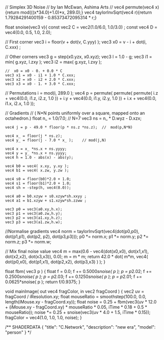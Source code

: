 
//	Simplex 3D Noise 
//	by Ian McEwan, Ashima Arts
//
vec4 permute(vec4 x){return mod(((x*34.0)+1.0)*x, 289.0);}
vec4 taylorInvSqrt(vec4 r){return 1.79284291400159 - 0.85373472095314 * r;}

float snoise(vec3 v){ 
    const vec2  C = vec2(1.0/6.0, 1.0/3.0) ;
    const vec4  D = vec4(0.0, 0.5, 1.0, 2.0);

// First corner
    vec3 i  = floor(v + dot(v, C.yyy) );
    vec3 x0 =   v - i + dot(i, C.xxx) ;

// Other corners
    vec3 g = step(x0.yzx, x0.xyz);
    vec3 l = 1.0 - g;
    vec3 i1 = min( g.xyz, l.zxy );
    vec3 i2 = max( g.xyz, l.zxy );

    //  x0 = x0 - 0. + 0.0 * C 
    vec3 x1 = x0 - i1 + 1.0 * C.xxx;
    vec3 x2 = x0 - i2 + 2.0 * C.xxx;
    vec3 x3 = x0 - 1. + 3.0 * C.xxx;

// Permutations
    i = mod(i, 289.0 ); 
    vec4 p = permute( permute( permute( 
                         i.z + vec4(0.0, i1.z, i2.z, 1.0 ))
                     + i.y + vec4(0.0, i1.y, i2.y, 1.0 )) 
                     + i.x + vec4(0.0, i1.x, i2.x, 1.0 ));

// Gradients
// ( N*N points uniformly over a square, mapped onto an octahedron.)
    float n_ = 1.0/7.0; // N=7
    vec3  ns = n_ * D.wyz - D.xzx;

    vec4 j = p - 49.0 * floor(p * ns.z *ns.z);  //  mod(p,N*N)

    vec4 x_ = floor(j * ns.z);
    vec4 y_ = floor(j - 7.0 * x_ );    // mod(j,N)

    vec4 x = x_ *ns.x + ns.yyyy;
    vec4 y = y_ *ns.x + ns.yyyy;
    vec4 h = 1.0 - abs(x) - abs(y);

    vec4 b0 = vec4( x.xy, y.xy );
    vec4 b1 = vec4( x.zw, y.zw );

    vec4 s0 = floor(b0)*2.0 + 1.0;
    vec4 s1 = floor(b1)*2.0 + 1.0;
    vec4 sh = -step(h, vec4(0.0));

    vec4 a0 = b0.xzyw + s0.xzyw*sh.xxyy ;
    vec4 a1 = b1.xzyw + s1.xzyw*sh.zzww ;

    vec3 p0 = vec3(a0.xy,h.x);
    vec3 p1 = vec3(a0.zw,h.y);
    vec3 p2 = vec3(a1.xy,h.z);
    vec3 p3 = vec3(a1.zw,h.w);

//Normalise gradients
    vec4 norm = taylorInvSqrt(vec4(dot(p0,p0), dot(p1,p1), dot(p2, p2), dot(p3,p3)));
    p0 *= norm.x;
    p1 *= norm.y;
    p2 *= norm.z;
    p3 *= norm.w;

// Mix final noise value
    vec4 m = max(0.6 - vec4(dot(x0,x0), dot(x1,x1), dot(x2,x2), dot(x3,x3)), 0.0);
    m = m * m;
    return 42.0 * dot( m*m, vec4( dot(p0,x0), dot(p1,x1), 
                                                                dot(p2,x2), dot(p3,x3) ) );
}

float fbm( vec3 p ) {
        float f = 0.0;
        f += 0.5000*snoise( p ); p = p*2.02;
        f += 0.2500*snoise( p ); p = p*2.03;
        f += 0.1250*snoise( p ); p = p*2.01;
        f += 0.0625*snoise( p );
        return f/0.9375;
}

void mainImage( out vec4 fragColor, in vec2 fragCoord ) {
    vec2 uv = fragCoord / iResolution.xy;
    float mouseRatio = smoothstep(100.0, 0.0, length(iMouse.xy - fragCoord.xy));
    float noise = 0.25 + fbm(vec3(uv * 12.0 + (iMouse.xy - fragCoord.xy) * mouseRatio * 0.05, iTime * 0.18 + 0.5 * mouseRatio));
    noise *= 0.25 + snoise(vec3(uv * 4.0 + 1.5, iTime * 0.15));
    fragColor = vec4(1.0, 1.0, 1.0, noise);
}

/** SHADERDATA
{
	"title": "C.Network",
	"description": "new era",
	"model": "person"
}
*/
